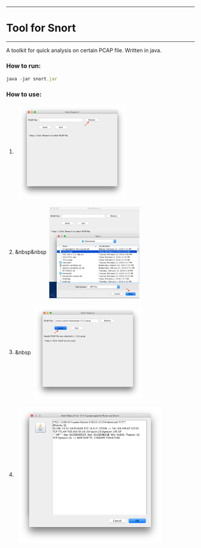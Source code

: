 ---
# Tool  for  Snort
-------------
A toolkit for quick analysis on certain PCAP file. Written in java.

  


### How to run:  
```js
java -jar snort.jar
```

### How to use:
1. <img src="src/img/1.png" align="center" hspace="8" vspace="4" width="60%"></a>  

2. &nbsp&nbsp<img src="src/img/2.png" align="center" hspace="8" vspace="4" width="50%"></a>  

3. &nbsp<img src="src/img/3.png" align="center" hspace="8" vspace="4" width="60%"></a>  

4. <img src="src/img/4.png" align="center" hspace="8" vspace="4" width="80%"></a> 
